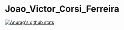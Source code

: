 # Joao_Victor_Corsi_Ferreira
[![Anurag's github stats](https://github-readme-stats.vercel.app/api?username=jvccorsi&theme=onedark)](https://github.com/anuraghazra/github-readme-stats)
